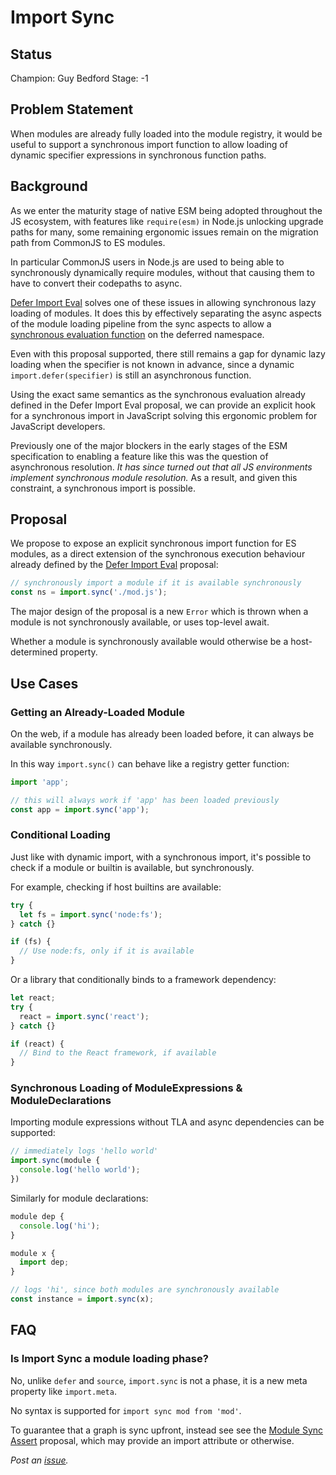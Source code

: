# Import Sync

## Status

Champion: Guy Bedford
Stage: -1

## Problem Statement

When modules are already fully loaded into the module registry, it would be useful to support a
synchronous import function to allow loading of dynamic specifier expressions in synchronous function
paths.

## Background

As we enter the maturity stage of native ESM being adopted throughout the JS ecosystem, with features
like `require(esm)` in Node.js unlocking upgrade paths for many, some remaining ergonomic issues
remain on the migration path from CommonJS to ES modules.

In particular CommonJS users in Node.js are used to being able to synchronously dynamically require
modules, without that causing them to have to convert their codepaths to async.

[Defer Import Eval](https://github.com/tc39/proposal-defer-import-eval) solves one of these issues in
allowing synchronous lazy loading of modules. It does this by effectively separating the async aspects
of the module loading pipeline from the sync aspects to allow a [synchronous evaluation function](https://github.com/tc39/proposal-defer-import-eval?tab=readme-ov-file#semantics)
on the deferred namespace.

Even with this proposal supported, there still remains a gap for dynamic lazy loading when the specifier
is not known in advance, since a dynamic `import.defer(specifier)` is still an asynchronous function.

Using the exact same semantics as the synchronous evaluation already defined in the Defer Import Eval
proposal, we can provide an explicit hook for a synchronous import in JavaScript solving this ergonomic
problem for JavaScript developers.

Previously one of the major blockers in the early stages of the ESM specification to enabling a feature like this was the question of asynchronous resolution. _It has since turned out that all JS environments implement
synchronous module resolution._ As a result, and given this constraint, a synchronous import is possible.

## Proposal

We propose to expose an explicit synchronous import function for ES modules, as a direct extension of the synchronous execution behaviour already defined by the [Defer Import Eval][] proposal:

```js
// synchronously import a module if it is available synchronously
const ns = import.sync('./mod.js');
```

The major design of the proposal is a new `Error` which is thrown when a module is not synchronously
available, or uses top-level await.

Whether a module is synchronously available would otherwise be a host-determined property.

## Use Cases

### Getting an Already-Loaded Module

On the web, if a module has already been loaded before, it can always be available synchronously.

In this way `import.sync()` can behave like a registry getter function:

```js
import 'app';

// this will always work if 'app' has been loaded previously
const app = import.sync('app');
```

### Conditional Loading

Just like with dynamic import, with a synchronous import, it's possible to check if a module or builtin is available, but synchronously.

For example, checking if host builtins are available:

```js
try {
  let fs = import.sync('node:fs');
} catch {}

if (fs) {
  // Use node:fs, only if it is available
}
```

Or a library that conditionally binds to a framework dependency:

```js
let react;
try {
  react = import.sync('react');
} catch {}

if (react) {
  // Bind to the React framework, if available
}
```

### Synchronous Loading of ModuleExpressions & ModuleDeclarations

Importing module expressions without TLA and async dependencies can be supported:

```js
// immediately logs 'hello world'
import.sync(module {
  console.log('hello world');
})
```

Similarly for module declarations:

```js
module dep {
  console.log('hi');
}

module x {
  import dep;
}

// logs 'hi', since both modules are synchronously available
const instance = import.sync(x);
```

## FAQ

### Is Import Sync a module loading phase?

No, unlike `defer` and `source`, `import.sync` is not a phase, it is a new meta property like `import.meta`.

No syntax is supported for `import sync mod from 'mod'`.

To guarantee that a graph is sync upfront, instead see see the [Module Sync Assert](https://github.com/tc39/proposal-module-sync-assert) proposal, which may provide an import attribute or otherwise.

_Post an [issue](https://github.com/guybedford/proposal-import-sync/issues)._

[Defer Import Eval]: https://github.com/tc39/proposal-defer-import-eval
[ESM Phase Imports]: https://github.com/tc39/proposal-esm-phase-imports
